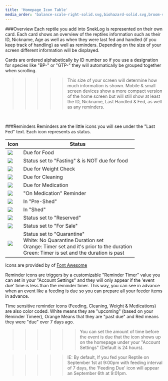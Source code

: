 ```yaml
---
title: 'Homepage Icon Table'
media_order: 'balance-scale-right-solid.svg,biohazard-solid.svg,broom-solid.svg,capsules-solid.svg,eye-slash-regular.svg,eye-slash-solid.svg,hamburger.svg,hamburger-solid.svg,hand-holding-solid.svg,money-bill-solid.svg,syringe.svg'
---
```


###Overview
Each reptile you add into SnekLog is represented on their own card. Each card shows an overview of the reptiles information such as their ID, Nickname, Age as well as when they were last fed and handled (if you keep track of handling) as well as reminders. Depending on the size of your screen different information will be displayed.

Cards are ordered alphabetically by ID number so if you use a designation for species like "BP-" or "GTP-" they will automatically be grouped together when scrolling.

>>>>> This size of your screen will determine how much information is shown. Mobile & small screen devices show a more compact version of the home screen but will still show at least the ID, Nickname, Last Handled & Fed, as well as any reminders.

<br>

###Reminders
Reminders are the little icons you will see under the "Last Fed" text. Each icon represents as status.

| Icon 	| Status |
| ------ | ----------- |
| ![](hamburger-solid.svg?resize=50,50&classes=margin-none)      			| Due for Food |
| ![](hamburger.svg?resize=50,50&classes=margin-none)      						| Status set to "Fasting" & is NOT due for food |
| ![](balance-scale-right-solid.svg?resize=50,50&classes=margin-none)   | Due for Weight Check |
| ![](broom-solid.svg?resize=50,50&classes=margin-none)   						| Due for Cleaning |
| ![](capsules-solid.svg?resize=50,50&classes=margin-none)     				| Due for Medication |
| ![](syringe.svg?resize=50,50&classes=margin-none)     								| "On Medication" Reminder |
| ![](eye-slash-regular.svg?resize=50,50&classes=margin-none)     			| In "Pre-Shed" |
| ![](eye-slash-solid.svg?resize=50,50&classes=margin-none)     			| In "Shed" |
| ![](hand-holding-solid.svg?resize=50,50&classes=margin-none)      		| Status set to "Reserved" |
| ![](money-bill-solid.svg?resize=50,50&classes=margin-none)      			| Status set to "For Sale" |
| ![](biohazard-solid.svg?resize=50,50&classes=margin-none)      			| Status set to "Quarantine" <br> White: No Quarantine Duration set <br> Orange: Timer set and it's prior to the duration <br> Green: Timer is set and the duration is past |

<p class="table-footer">Icons are provided by of <a href="https://fontawesome.com/license">Font Awesome</a></p>



Reminder icons are triggers by a customizable "Reminder Timer" value you can set in your "Account Settings" and they will only appear if the 'event due' time is less than the reminder timer. This way, you can see in advance when an event like a feeding is due so you can prepare all your feeder items in advance.

Time sensitive reminder icons (Feeding, Cleaning, Weight & Medications) are also color coded. White means they are "upcoming" (based on your Reminder Timeer), Orange Means that they are "past due" and Red means they were "due" over 7 days ago.

>>>>>> You can set the amount of time before the event is due that the icon shows up on the homepage under your 
"Account Settings" (Default is 24 hours).

<!--
Separator
-->

>>>>> IE: By default, If you fed your Reptile on September 1st at 9:00pm with feeding interval of 7 days, the 'Feeding Due' icon will appear an September 6th at 9:01pm.
